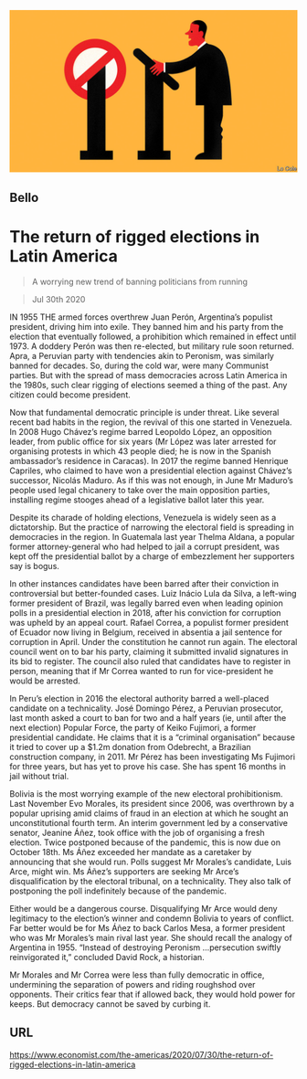 ![](./images/20200801_AMD001_0.jpg)

## Bello

# The return of rigged elections in Latin America

> A worrying new trend of banning politicians from running

> Jul 30th 2020

IN 1955 THE armed forces overthrew Juan Perón, Argentina’s populist president, driving him into exile. They banned him and his party from the election that eventually followed, a prohibition which remained in effect until 1973. A doddery Perón was then re-elected, but military rule soon returned. Apra, a Peruvian party with tendencies akin to Peronism, was similarly banned for decades. So, during the cold war, were many Communist parties. But with the spread of mass democracies across Latin America in the 1980s, such clear rigging of elections seemed a thing of the past. Any citizen could become president.

Now that fundamental democratic principle is under threat. Like several recent bad habits in the region, the revival of this one started in Venezuela. In 2008 Hugo Chávez’s regime barred Leopoldo López, an opposition leader, from public office for six years (Mr López was later arrested for organising protests in which 43 people died; he is now in the Spanish ambassador’s residence in Caracas). In 2017 the regime banned Henrique Capriles, who claimed to have won a presidential election against Chávez’s successor, Nicolás Maduro. As if this was not enough, in June Mr Maduro’s people used legal chicanery to take over the main opposition parties, installing regime stooges ahead of a legislative ballot later this year.

Despite its charade of holding elections, Venezuela is widely seen as a dictatorship. But the practice of narrowing the electoral field is spreading in democracies in the region. In Guatemala last year Thelma Aldana, a popular former attorney-general who had helped to jail a corrupt president, was kept off the presidential ballot by a charge of embezzlement her supporters say is bogus.

In other instances candidates have been barred after their conviction in controversial but better-founded cases. Luiz Inácio Lula da Silva, a left-wing former president of Brazil, was legally barred even when leading opinion polls in a presidential election in 2018, after his conviction for corruption was upheld by an appeal court. Rafael Correa, a populist former president of Ecuador now living in Belgium, received in absentia a jail sentence for corruption in April. Under the constitution he cannot run again. The electoral council went on to bar his party, claiming it submitted invalid signatures in its bid to register. The council also ruled that candidates have to register in person, meaning that if Mr Correa wanted to run for vice-president he would be arrested.

In Peru’s election in 2016 the electoral authority barred a well-placed candidate on a technicality. José Domingo Pérez, a Peruvian prosecutor, last month asked a court to ban for two and a half years (ie, until after the next election) Popular Force, the party of Keiko Fujimori, a former presidential candidate. He claims that it is a “criminal organisation” because it tried to cover up a $1.2m donation from Odebrecht, a Brazilian construction company, in 2011. Mr Pérez has been investigating Ms Fujimori for three years, but has yet to prove his case. She has spent 16 months in jail without trial.

Bolivia is the most worrying example of the new electoral prohibitionism. Last November Evo Morales, its president since 2006, was overthrown by a popular uprising amid claims of fraud in an election at which he sought an unconstitutional fourth term. An interim government led by a conservative senator, Jeanine Áñez, took office with the job of organising a fresh election. Twice postponed because of the pandemic, this is now due on October 18th. Ms Áñez exceeded her mandate as a caretaker by announcing that she would run. Polls suggest Mr Morales’s candidate, Luis Arce, might win. Ms Áñez’s supporters are seeking Mr Arce’s disqualification by the electoral tribunal, on a technicality. They also talk of postponing the poll indefinitely because of the pandemic.

Either would be a dangerous course. Disqualifying Mr Arce would deny legitimacy to the election’s winner and condemn Bolivia to years of conflict. Far better would be for Ms Áñez to back Carlos Mesa, a former president who was Mr Morales’s main rival last year. She should recall the analogy of Argentina in 1955. “Instead of destroying Peronism …persecution swiftly reinvigorated it,” concluded David Rock, a historian.

Mr Morales and Mr Correa were less than fully democratic in office, undermining the separation of powers and riding roughshod over opponents. Their critics fear that if allowed back, they would hold power for keeps. But democracy cannot be saved by curbing it.

## URL

https://www.economist.com/the-americas/2020/07/30/the-return-of-rigged-elections-in-latin-america

